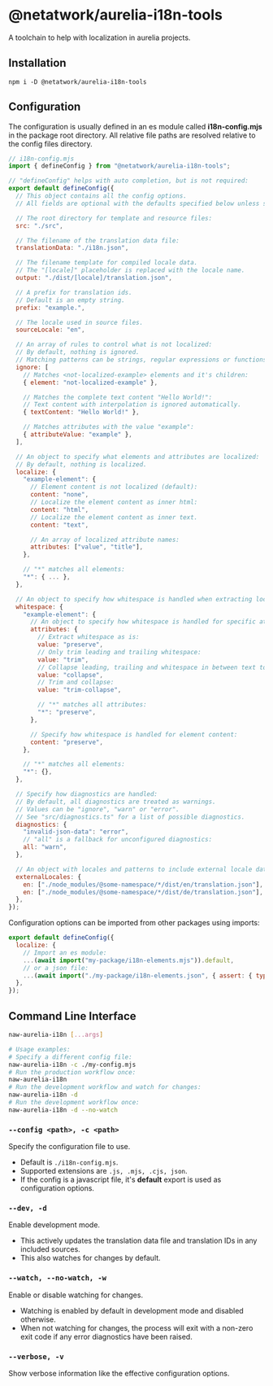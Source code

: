 # @netatwork/aurelia-i18n-tools
A toolchain to help with localization in aurelia projects.

## Installation
```shell
npm i -D @netatwork/aurelia-i18n-tools
```

## Configuration
The configuration is usually defined in an es module called **i18n-config.mjs** in the package root directory. All relative file paths are resolved relative to the config files directory.
```js
// i18n-config.mjs
import { defineConfig } from "@netatwork/aurelia-i18n-tools";

// "defineConfig" helps with auto completion, but is not required:
export default defineConfig({
  // This object contains all the config options.
  // All fields are optional with the defaults specified below unless specified otherwise.

  // The root directory for template and resource files:
  src: "./src",

  // The filename of the translation data file:
  translationData: "./i18n.json",

  // The filename template for compiled locale data.
  // The "[locale]" placeholder is replaced with the locale name.
  output: "./dist/[locale]/translation.json",

  // A prefix for translation ids.
  // Default is an empty string.
  prefix: "example.",

  // The locale used in source files.
  sourceLocale: "en",

  // An array of rules to control what is not localized:
  // By default, nothing is ignored.
  // Matching patterns can be strings, regular expressions or functions.
  ignore: [
    // Matches <not-localized-example> elements and it's children:
    { element: "not-localized-example" },

    // Matches the complete text content "Hello World!":
    // Text content with interpolation is ignored automatically.
    { textContent: "Hello World!" },

    // Matches attributes with the value "example":
    { attributeValue: "example" },
  ],

  // An object to specify what elements and attributes are localized:
  // By default, nothing is localized.
  localize: {
    "example-element": {
      // Element content is not localized (default):
      content: "none",
      // Localize the element content as inner html:
      content: "html",
      // Localize the element content as inner text.
      content: "text",

      // An array of localized attribute names:
      attributes: ["value", "title"],
    },

    // "*" matches all elements:
    "*": { ... },
  },

  // An object to specify how whitespace is handled when extracting localized fragments:
  whitespace: {
    "example-element": {
      // An object to specify how whitespace is handled for specific attributes:
      attributes: {
        // Extract whitespace as is:
        value: "preserve",
        // Only trim leading and trailing whitespace:
        value: "trim",
        // Collapse leading, trailing and whitespace in between text to a single space:
        value: "collapse",
        // Trim and collapse:
        value: "trim-collapse",

        // "*" matches all attributes:
        "*": "preserve",
      },

      // Specify how whitespace is handled for element content:
      content: "preserve",
    },

    // "*" matches all elements:
    "*": {},
  },

  // Specify how diagnostics are handled:
  // By default, all diagnostics are treated as warnings.
  // Values can be "ignore", "warn" or "error".
  // See "src/diagnostics.ts" for a list of possible diagnostics.
  diagnostics: {
    "invalid-json-data": "error",
    // "all" is a fallback for unconfigured diagnostics:
    all: "warn",
  },

  // An object with locales and patterns to include external locale data:
  externalLocales: {
    en: ["./node_modules/@some-namespace/*/dist/en/translation.json"],
    en: ["./node_modules/@some-namespace/*/dist/de/translation.json"],
  },
});
```

Configuration options can be imported from other packages using imports:
```js
export default defineConfig({
  localize: {
    // Import an es module:
    ...(await import("my-package/i18n-elements.mjs")).default,
    // or a json file:
    ...(await import("./my-package/i18n-elements.json", { assert: { type: "json" } })),
  },
});
```

## Command Line Interface
```bash
naw-aurelia-i18n [...args]

# Usage examples:
# Specify a different config file:
naw-aurelia-i18n -c ./my-config.mjs
# Run the production workflow once:
naw-aurelia-i18n
# Run the development workflow and watch for changes:
naw-aurelia-i18n -d
# Run the development workflow once:
naw-aurelia-i18n -d --no-watch
```

### `--config <path>, -c <path>`
Specify the configuration file to use.
+ Default is `./i18n-config.mjs`.
+ Supported extensions are `.js, .mjs, .cjs, json`.
+ If the config is a javascript file, it's **default** export is used as configuration options.

### `--dev, -d`
Enable development mode.
+ This actively updates the translation data file and translation IDs in any included sources.
+ This also watches for changes by default.

### `--watch, --no-watch, -w`
Enable or disable watching for changes.
+ Watching is enabled by default in development mode and disabled otherwise.
+ When not watching for changes, the process will exit with a non-zero exit code if any error diagnostics have been raised.

### `--verbose, -v`
Show verbose information like the effective configuration options.

